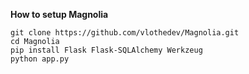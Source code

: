 **How to setup Magnolia**

```shell script
git clone https://github.com/vlothedev/Magnolia.git
cd Magnolia
pip install Flask Flask-SQLAlchemy Werkzeug
python app.py
```
